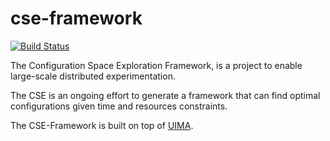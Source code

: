 cse-framework
=============

[![Build Status](https://secure.travis-ci.org/oaqa/cse-framework.png)](http://travis-ci.org/oaqa/cse-framework)

The Configuration Space Exploration Framework, is a project to enable large-scale distributed experimentation. 

The CSE is an ongoing effort to generate a framework that can find optimal configurations given time and resources constraints.

The CSE-Framework is built on top of [UIMA](http://uima.apache.org/).
